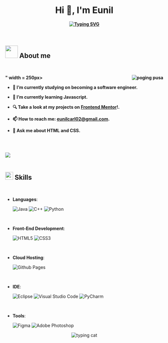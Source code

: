 
<h1 align="center"><b>Hi 👋, I'm Eunil </h1>

<p align="center">
  <a href="https://git.io/typing-svg"><img src="https://readme-typing-svg.herokuapp.com?font=Fira+Code&pause=1000&color=7BAEF7&width=435&lines=A+Self-taught+Front-end+developer;An+upcoming+Computer+Science+Student" alt="Typing SVG" /></a>
</p>



<br>
	
## <picture><img src = "https://media.giphy.com/media/7Cr71vflxfGFO/giphy.gif" width = 40px></picture> **About me**


<br>
	
<picture> <img alt="poging pusa" title="poging pusa" align="right" src="https://media.giphy.com/media/MDJ9IbxxvDUQM/giphy.gif"></script>" width = 250px></picture>

- 🔭 I’m currently studying on **becoming a software engineer**.

- 🌱 I’m currently learning **Javascript**.

- 🔍 Take a look at my projects on [**Frontend Mentor**](https://www.frontendmentor.io/profile/EunilCarl)!.

- 📫 How to reach me: **eunilcarl02@gmail.com**.

- 💬 Ask me about **HTML and CSS**.


<br><br>

<img src="https://user-images.githubusercontent.com/73097560/115834477-dbab4500-a447-11eb-908a-139a6edaec5c.gif"><br><br>

## <img src="https://media2.giphy.com/media/QssGEmpkyEOhBCb7e1/giphy.gif?cid=ecf05e47a0n3gi1bfqntqmob8g9aid1oyj2wr3ds3mg700bl&rid=giphy.gif" width ="25"></b><b> Skills</b>
<br>

<p align="center">

- **Languages**:
    
    ![Java](https://img.shields.io/badge/java-%23ED8B00.svg?style=for-the-badge&logo=java&logoColor=white)
    ![C++](https://img.shields.io/badge/C++%20-%2300599C.svg?style=for-the-badge&logo=c%2B%2B&logoColor=white)
    ![Python](https://img.shields.io/badge/Python%20-%2314354C.svg?style=for-the-badge&logo=python&logoColor=white)

<br>   
    
- **Front-End Development**:

   ![HTML5](https://img.shields.io/badge/HTML5%20-%23E34F26.svg?style=for-the-badge&logo=html5&logoColor=white)
   ![CSS3](https://img.shields.io/badge/CSS%20-%231572B6.svg?style=for-the-badge&logo=css3&logoColor=white)
   

<br>

- **Cloud Hosting**:

    ![Github Pages](https://img.shields.io/badge/GitHub%20Pages-%23327FC7.svg?style=for-the-badge&logo=github&logoColor=white)
    
<br>

- **IDE**:

    ![Eclipse](https://img.shields.io/badge/Eclipse-FE7A16.svg?style=for-the-badge&logo=Eclipse&logoColor=white)
    ![Visual Studio Code](https://img.shields.io/badge/Visual%20Studio%20Code-0078d7.svg?style=for-the-badge&logo=visual-studio-code&logoColor=white)
    ![PyCharm](https://img.shields.io/badge/pycharm-143?style=for-the-badge&logo=pycharm&logoColor=black&color=black&labelColor=green)

<br>

- **Tools**:

    ![Figma](https://img.shields.io/badge/figma-%23F24E1E.svg?style=for-the-badge&logo=figma&logoColor=white) 
    ![Adobe Photoshop](https://img.shields.io/badge/adobe%20photoshop-%2331A8FF.svg?style=for-the-badge&logo=adobe%20photoshop&logoColor=white)


</p>

<p align="center">
  <img src="https://media.giphy.com/media/H1dxi6xdh4NGQCZSvz/giphy.gif" alt="typing cat" tile="pusang nagtatype lupet"/>
</p>

